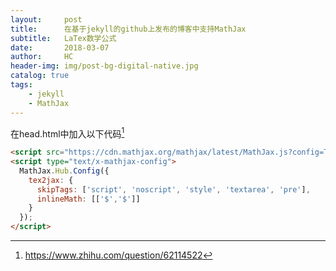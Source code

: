 ```yaml
---
layout:     post
title:      在基于jekyll的github上发布的博客中支持MathJax
subtitle:   LaTex数学公式
date:       2018-03-07
author:     HC
header-img: img/post-bg-digital-native.jpg
catalog: true
tags:
    - jekyll
    - MathJax
---
```


[^知乎答案]: https://www.zhihu.com/question/62114522

在head.html中加入以下代码[^知乎答案]

```html
<script src="https://cdn.mathjax.org/mathjax/latest/MathJax.js?config=TeX-AMS-MML_HTMLorMML" type="text/javascript"></script>
<script type="text/x-mathjax-config">
  MathJax.Hub.Config({
    tex2jax: {
      skipTags: ['script', 'noscript', 'style', 'textarea', 'pre'],
      inlineMath: [['$','$']]
    }
  });
</script>
```


